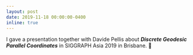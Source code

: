 ```yaml
---
layout: post
date: 2019-11-18 00:00:00-0400
inline: true
---
```


I gave a presentation together with Davide Pellis about ***Discrete Geodesic Parallel Coordinates*** in SIGGRAPH Asia 2019 in Brisbane. :koala:
